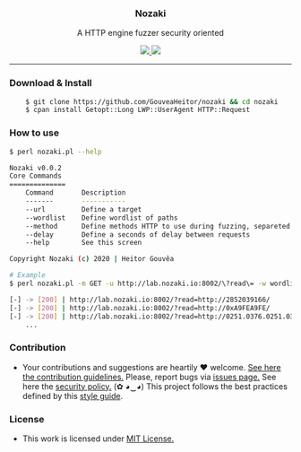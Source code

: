 <p align="center">
  <h3 align="center"><b>Nozaki</b></h3>
  <p align="center">A HTTP engine fuzzer security oriented</p>
  <p align="center">
    <a href="/LICENSE.md">
      <img src="https://img.shields.io/badge/license-MIT-blue.svg">
    </a>
    <a href="https://github.com/GouveaHeitor/nozaki/releases">
      <img src="https://img.shields.io/badge/version-0.1.3-blue.svg">
    </a>
  </p>
</p>

---

### Download & Install

```bash 
    $ git clone https://github.com/GouveaHeitor/nozaki && cd nozaki
    $ cpan install Getopt::Long LWP::UserAgent HTTP::Request
```
### How to use

```bash
$ perl nozaki.pl --help

Nozaki v0.0.2
Core Commands
==============
	Command       Description
	-------       -----------
	--url         Define a target
	--wordlist    Define wordlist of paths
	--method      Define methods HTTP to use during fuzzing, separeted by ","
	--delay       Define a seconds of delay between requests
	--help        See this screen

Copyright Nozaki (c) 2020 | Heitor Gouvêa

# Example
$ perl nozaki.pl -m GET -u http://lab.nozaki.io:8002/\?read\= -w wordlists/payloads/ssrf.txt | grep "Length: 574"

[-] -> [200] | http://lab.nozaki.io:8002/?read=http://2852039166/        [GET] - OK | Length: 574
[-] -> [200] | http://lab.nozaki.io:8002/?read=http://0xA9FEA9FE/        [GET] - OK | Length: 574
[-] -> [200] | http://lab.nozaki.io:8002/?read=http://0251.0376.0251.0376/       [GET] - OK | Length: 574
    ...
```

### Contribution

- Your contributions and suggestions are heartily ♥ welcome. [See here the contribution guidelines.](/.github/CONTRIBUTING.md) Please, report bugs via [issues page.](https://github.com/GouveaHeitor/Nozaki/issues) See here the [security policy.](/SECURITY.md) (✿ ◕‿◕) This project follows the best practices defined by this [style guide](https://heitorgouvea.me/projects/perl-style-guide).

### License

- This work is licensed under [MIT License.](/LICENSE.md)
